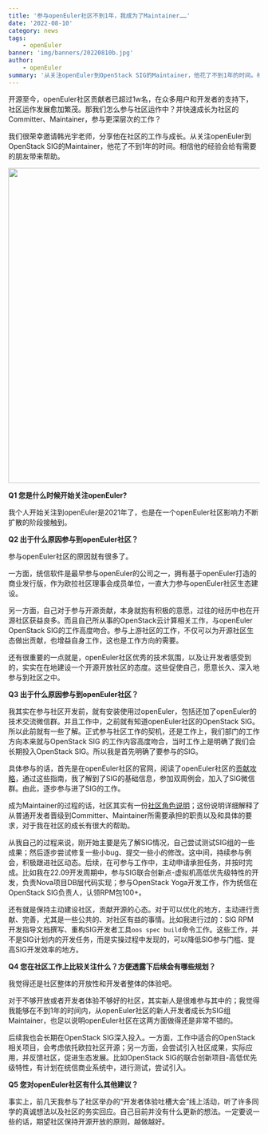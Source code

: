 ```yaml
---
title: '参与openEuler社区不到1年，我成为了Maintainer……'
date: '2022-08-10'
category: news
tags:
    - openEuler
banner: 'img/banners/20220810b.jpg'
author: 
    - openEuler
summary: '从关注openEuler到OpenStack SIG的Maintainer，他花了不到1年的时间。相信他的经验会给有需要的朋友带来帮助。'
---
```


<ClientOnly>
  <news-newsHeader />
</ClientOnly>


<div class="markdown">


开源至今，openEuler社区贡献者已超过1w名，在众多用户和开发者的支持下，社区运作发展愈加繁茂。那我们怎么参与社区运作中？并快速成长为社区的Committer、Maintainer，参与更深层次的工作？


我们很荣幸邀请韩光宇老师，分享他在社区的工作与成长。从关注openEuler到OpenStack SIG的Maintainer，他花了不到1年的时间。相信他的经验会给有需要的朋友带来帮助。


<img src="/img/news/20220810/001.png" width="630"/>


**Q1 您是什么时候开始关注openEuler?**

我个人开始关注到openEuler是2021年了，也是在一个openEuler社区影响力不断扩散的阶段接触到。

**Q2 出于什么原因参与到openEuler社区？**

参与openEuler社区的原因就有很多了。

一方面，统信软件是最早参与openEuler的公司之一，拥有基于openEuler打造的商业发行版，作为欧拉社区理事会成员单位，一直大力参与openEuler社区生态建设。

另一方面，自己对于参与开源贡献，本身就抱有积极的意愿，过往的经历中也在开源社区获益良多。而且自己所从事的OpenStack云计算相关工作，与openEuler OpenStack SIG的工作高度吻合。参与上游社区的工作，不仅可以为开源社区生态做出贡献，也增益自身工作，这也是工作方向的需要。

还有很重要的一点就是，openEuler社区优秀的技术氛围，以及让开发者感受到的，实实在在地建设一个开源开放社区的态度。这些促使自己，愿意长久、深入地参与到社区之中。

**Q3 出于什么原因参与到openEuler社区？**

我其实在参与社区开发前，就有安装使用过openEuler，包括还加了openEuler的技术交流微信群。并且工作中，之前就有知道openEuler社区的OpenStack SIG。所以此前就有一些了解。正式参与社区工作的契机，还是工作上，我们部门的工作方向本来就与OpenStack SIG 的工作内容高度吻合，当时工作上是明确了我们会长期投入OpenStack SIG。所以我是首先明确了要参与的SIG。

具体参与的话，首先是在openEuler社区的官网，阅读了openEuler社区的[贡献攻略](https://www.openeuler.org/zh/community/contribution/)，通过这些指南，我了解到了SIG的基础信息，参加双周例会，加入了SIG微信群。由此，逐步参与进了SIG的工作。

成为Maintainer的过程的话，社区其实有一份[社区角色说明](https://gitee.com/openeuler/community/blob/master/community-membership_cn.md)；这份说明详细解释了从普通开发者晋级到Committer、Maintainer所需要承担的职责以及和具体的要求，对于我在社区的成长有很大的帮助。

从我自己的过程来说，刚开始主要是先了解SIG情况，自己尝试测试SIG组的一些成果；然后逐步尝试修复一些小bug、提交一些小的修改。这中间，持续参与例会，积极跟进社区动态。后续，在可参与工作中，主动申请承担任务，并按时完成。比如我在22.09开发周期中，参与SIG联合创新点-虚拟机高低优先级特性的开发，负责Nova项目DB层代码实现；参与OpenStack Yoga开发工作，作为统信在OpenStack SIG负责人，认领RPM包100+。

还有就是保持主动建设社区，贡献开源的心态。对于可以优化的地方，主动进行贡献、完善，尤其是一些公共的、对社区有益的事情。比如我进行过的：SIG RPM开发指导文档撰写、重构SIG开发者工具`oos spec build`命令工作。这些工作，并不是SIG计划内的开发任务，而是实操过程中发现的，可以降低SIG参与门槛、提高SIG开发效率的地方。

**Q4 您在社区工作上比较关注什么？方便透露下后续会有哪些规划？** 

我觉得还是社区整体的开放性和开发者整体的体验吧。

对于不够开放或者开发者体验不够好的社区，其实新人是很难参与其中的；我觉得我能够在不到1年的时间内，从openEuler社区的新人开发者成长为SIG组Maintainer，也足以说明openEuler社区在这两方面做得还是非常不错的。

后续我也会长期在OpenStack SIG深入投入。一方面，工作中适合的OpenStack相关项目，会考虑依托欧拉社区开源；另一方面，会尝试引入社区成果，实际应用，并反馈社区，促进生态发展。比如OpenStack SIG的联合创新项目-高低优先级特性，有计划在统信商业系统中，进行测试，尝试引入。

**Q5 您对openEuler社区有什么其他建议？**

事实上，前几天我参与了社区举办的“开发者体验吐槽大会”线上活动，听了许多同学的真诚想法以及社区的务实回应。自己目前并没有什么更新的想法。一定要说一些的话，期望社区保持开源开放的原则，越做越好。



</div>